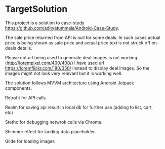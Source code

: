 # TargetSolution
This project is a solution to case-study https://github.com/adityatummala/Android-Case-Study.

The sale price returned from API is null for some deals. In such cases actual price is being shown as sale price and actual price text is not struck off on deals details.

Please not url being used to generate deal images is not working (http://lorempixel.com/400/400/)
I have used url https://loremflickr.com/180/350/ instead to display deal images. So the images might not look very relevant but it is working well.


The solution follows MVVM architecture using Android Jetpack components.

Retrofit for API calls.

Realm for saving api result in local db for further use (adding to list, cart, etc)

Stetho for debugging netwrok calls via Chrome.

Shimmer effect for laoding data placeholder.

Glide for loading images




